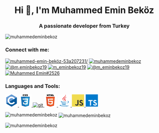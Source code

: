 <h1 align="center">Hi 👋, I'm Muhammed Emin Beköz</h1>
<h3 align="center">A passionate developer from Turkey</h3>

<p align="left"> <img src="https://komarev.com/ghpvc/?username=muhammedeminbekoz&label=Profile%20views&color=0e75b6&style=flat" alt="muhammedeminbekoz" /> </p>

<h3 align="left">Connect with me:</h3>
<p align="left">
<a href="https://linkedin.com/in/muhammed-emin-beköz-53a207231/" target="blank"><img align="center" src="https://raw.githubusercontent.com/rahuldkjain/github-profile-readme-generator/master/src/images/icons/Social/linked-in-alt.svg" alt="muhammed-emin-beköz-53a207231/" height="30" width="40" /></a>
<a href="https://stackoverflow.com/users/muhammedeminbekoz" target="blank"><img align="center" src="https://raw.githubusercontent.com/rahuldkjain/github-profile-readme-generator/master/src/images/icons/Social/stack-overflow.svg" alt="muhammedeminbekoz" height="30" width="40" /></a>
<a href="https://medium.com/@m.eminbekoz19" target="blank"><img align="center" src="https://raw.githubusercontent.com/rahuldkjain/github-profile-readme-generator/master/src/images/icons/Social/medium.svg" alt="@m.eminbekoz19" height="30" width="40" /></a>
<a href="https://www.hackerrank.com/m_eminbekoz19" target="blank"><img align="center" src="https://raw.githubusercontent.com/rahuldkjain/github-profile-readme-generator/master/src/images/icons/Social/hackerrank.svg" alt="m_eminbekoz19" height="30" width="40" /></a>
<a href="https://www.hackerearth.com/@m_eminbekoz19" target="blank"><img align="center" src="https://raw.githubusercontent.com/rahuldkjain/github-profile-readme-generator/master/src/images/icons/Social/hackerearth.svg" alt="@m_eminbekoz19" height="30" width="40" /></a>
<a href="https://discord.gg/Muhammed Emin#2526" target="blank"><img align="center" src="https://raw.githubusercontent.com/rahuldkjain/github-profile-readme-generator/master/src/images/icons/Social/discord.svg" alt="Muhammed Emin#2526" height="30" width="40" /></a>
</p>

<h3 align="left">Languages and Tools:</h3>
<p align="left"> <a href="https://www.cprogramming.com/" target="_blank" rel="noreferrer"> <img src="https://raw.githubusercontent.com/devicons/devicon/master/icons/c/c-original.svg" alt="c" width="40" height="40"/> </a> <a href="https://www.w3schools.com/css/" target="_blank" rel="noreferrer"> <img src="https://raw.githubusercontent.com/devicons/devicon/master/icons/css3/css3-original-wordmark.svg" alt="css3" width="40" height="40"/> </a> <a href="https://git-scm.com/" target="_blank" rel="noreferrer"> <img src="https://www.vectorlogo.zone/logos/git-scm/git-scm-icon.svg" alt="git" width="40" height="40"/> </a> <a href="https://www.w3.org/html/" target="_blank" rel="noreferrer"> <img src="https://raw.githubusercontent.com/devicons/devicon/master/icons/html5/html5-original-wordmark.svg" alt="html5" width="40" height="40"/> </a> <a href="https://www.java.com" target="_blank" rel="noreferrer"> <img src="https://raw.githubusercontent.com/devicons/devicon/master/icons/java/java-original.svg" alt="java" width="40" height="40"/> </a> <a href="https://developer.mozilla.org/en-US/docs/Web/JavaScript" target="_blank" rel="noreferrer"> <img src="https://raw.githubusercontent.com/devicons/devicon/master/icons/javascript/javascript-original.svg" alt="javascript" width="40" height="40"/> </a> <a href="https://www.typescriptlang.org/" target="_blank" rel="noreferrer"> <img src="https://raw.githubusercontent.com/devicons/devicon/master/icons/typescript/typescript-original.svg" alt="typescript" width="40" height="40"/> </a> </p>

<p><img align="left" src="https://github-readme-stats.vercel.app/api/top-langs?username=muhammedeminbekoz&show_icons=true&locale=en&layout=compact" alt="muhammedeminbekoz" /></p>

<p>&nbsp;<img align="center" src="https://github-readme-stats.vercel.app/api?username=muhammedeminbekoz&show_icons=true&locale=en" alt="muhammedeminbekoz" /></p>

<p><img align="center" src="https://github-readme-streak-stats.herokuapp.com/?user=muhammedeminbekoz&" alt="muhammedeminbekoz" /></p>
